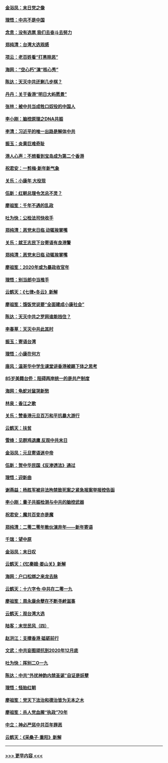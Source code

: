 #### [金浴凤：末日党之像](../pages/nsc993/n11787475.md?t=01122302) 
#### [理悟：中共不是中国](../pages/nsc993/n11787463.md?t=01122302) 
#### [念贲：没有选票  我们去奋斗去努力](../pages/nsc993/n11787398.md?t=01122302) 
#### [郑纯清：台湾大选观感](../pages/nsc993/n11786210.md?t=01122302) 
#### [项云：老百姓看“打黑除恶”](../pages/nsc993/n11785398.md?t=01122302) 
#### [海网：“空心朽”演“核心秀”](../pages/nsc993/n11783874.md?t=01122302) 
#### [陈达：天灭中共还剩几步棋？](../pages/nsc993/n11783719.md?t=01122302) 
#### [丹丹：关于香港“明日大屿愿景”](../pages/nsc993/n11783273.md?t=01122302) 
#### [张林：被中共当成牲口奴役的中国人](../pages/nsc993/n11782397.md?t=01122302) 
#### [李小刚：脑控原理之DNA共振](../pages/nsc993/n11780962.md?t=01122302) 
#### [李清：习近平的唯一出路是解体中共](../pages/nsc993/n11780866.md?t=01122302) 
#### [振玉：炎黄巨难奇耻](../pages/nsc993/n11779632.md?t=01122302) 
#### [港人心声：不想看到宝岛成为第二个香港](../pages/nsc993/n11778817.md?t=01122302) 
#### [祝君安：一剪梅‧新年新气象](../pages/nsc993/n11776340.md?t=01122302) 
#### [关乐：小康年 大役现](../pages/nsc993/n11774213.md?t=01122302) 
#### [伍新：红朝总理令怎总不灵？](../pages/nsc993/n11770813.md?t=01122302) 
#### [廖祖笙：千年不遇的乱政](../pages/nsc993/n11770373.md?t=01122302) 
#### [吐为快：公检法司快收手](../pages/nsc993/n11770359.md?t=01122302) 
#### [郑纯清：恶党末日临 动辄挨掌嘴](../pages/nsc993/n11769912.md?t=01122302) 
#### [关乐：就王志民下台寄语有良港警](../pages/nsc993/n11769903.md?t=01122302) 
#### [郑纯清：恶党末日临 动辄挨掌嘴](../pages/nsc993/n11769356.md?t=01122302) 
#### [廖祖笙：2020年或为暴政收官年](../pages/nsc993/n11768216.md?t=01122302) 
#### [理悟：别当郎中当推手](../pages/nsc993/n11768243.md?t=01122302) 
#### [云鹤天：《七律▪冬云》新解](../pages/nsc993/n11768204.md?t=01122302) 
#### [廖祖笙：饿饭党说要“全面建成小康社会”](../pages/nsc993/n11767482.md?t=01122302) 
#### [陈达：天灭中共之罗网谁能挡住？](../pages/nsc993/n11767465.md?t=01122302) 
#### [李春草：天灭中共此其时](../pages/nsc993/n11767452.md?t=01122302) 
#### [振玉：寄语台湾](../pages/nsc993/n11767432.md?t=01122302) 
#### [理悟：小康在何方](../pages/nsc993/n11767394.md?t=01122302) 
#### [唐风：温哥华中学生课堂讲香港被踢下体之思考](../pages/nsc993/n11766848.md?t=01122302) 
#### [85岁美籍台侨：阻碍两岸统一的是共产制度](../pages/nsc993/n11765043.md?t=01122302) 
#### [海网：龟蛇对鼠哭新愁](../pages/nsc993/n11764895.md?t=01122302) 
#### [林泉：香江之歌](../pages/nsc993/n11764415.md?t=01122302) 
#### [关乐：赞香港元旦百万和平抗暴大游行](../pages/nsc993/n11764382.md?t=01122302) 
#### [云鹤天：扶贫](../pages/nsc993/n11764245.md?t=01122302) 
#### [雪绮：见群鸡退鹰  反观中共末日](../pages/nsc993/n11762112.md?t=01122302) 
#### [金浴凤：元旦寄语迷中帝](../pages/nsc993/n11761788.md?t=01122302) 
#### [伍新：贺中华民国《反渗透法》通过](../pages/nsc993/n11761994.md?t=01122302) 
#### [理悟：迎新曲](../pages/nsc993/n11761152.md?t=01122302) 
#### [谢燕益：杨胜军被非法拘禁致死案之紧急报案举报控告函](../pages/nsc993/n11756134.md?t=01122302) 
#### [李小刚：量子共振检测与中共的脑控武器](../pages/nsc993/n11754518.md?t=01122302) 
#### [祝君安：魔共百变亦是魔](../pages/nsc993/n11754469.md?t=01122302) 
#### [郑纯清：二零二零年散伙演弃年——新年寄语](../pages/nsc993/n11754195.md?t=01122302) 
#### [千瑞：望中原](../pages/nsc993/n11754159.md?t=01122302) 
#### [金浴凤：末日叹](../pages/nsc993/n11752359.md?t=01122302) 
#### [云鹤天：《忆秦娥‧娄山关》新解](../pages/nsc993/n11752348.md?t=01122302) 
#### [海网：户口松绑之来龙去脉](../pages/nsc993/n11752328.md?t=01122302) 
#### [云鹤天：十六字令‧中共在二零一九](../pages/nsc993/n11752305.md?t=01122302) 
#### [廖祖笙：周永康余孽在不断寻衅滋事](../pages/nsc993/n11751013.md?t=01122302) 
#### [云鹤天：观台湾大选](../pages/nsc993/n11751007.md?t=01122302) 
#### [陆客：末世民风（四）](../pages/nsc993/n11749203.md?t=01122302) 
#### [赵洪江：支撑香港 砥砺前行](../pages/nsc993/n11748482.md?t=01122302) 
#### [文武：中共妄图顽抗到2020年12月底](../pages/nsc993/n11748446.md?t=01122302) 
#### [吐为快：挥别二O一九](../pages/nsc993/n11748411.md?t=01122302) 
#### [陈达：中共“外扰神韵内禁圣诞”自证是妖孽](../pages/nsc993/n11748226.md?t=01122302) 
#### [理悟：怪胎红朝](../pages/nsc993/n11748206.md?t=01122302) 
#### [廖祖笙：党天下法治和德治皆为无本之木](../pages/nsc993/n11748135.md?t=01122302) 
#### [廖祖笙：杀人党血腥“执政”70年](../pages/nsc993/n11745144.md?t=01122302) 
#### [中立：神必严惩中共百年罪恶](../pages/nsc993/n11744970.md?t=01122302) 
#### [云鹤天：《采桑子‧重阳》新解](../pages/nsc993/n11744948.md?t=01122302) 

----
#### [ >>> 更早内容 <<< ](../indexes/nsc993-earlier.md)
